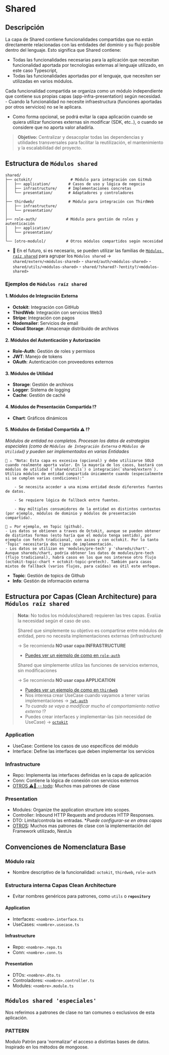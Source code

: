 # Shared

## Descripción
La capa de Shared contiene funcionalidades compartidas que no están directamente relacionadas con las entidades del dominio y su flujo posible dentro del lenguaje. Esto significa que Shared contiene:
- Todas las funcionalidades necesarias para la aplicación que necesitan funcionalidad aportada por tecnologías externas al lenguaje utilizado, en este caso Typescript, 
- Todas las funcionalidades aportadas por el lenguaje, que necesiten ser utilizadas en varios módulos.

Cada funcionalidad compartida se organiza como un módulo independiente que contiene sus propias capas (app-infra-presentation) según necesidad. - Cuando la funcionalidad no necesite infraestructura (funciones aportadas por otros servicios) no se le aplicara. 
- Como forma opcional, se podrá evitar la capa aplicación cuando se quiera utilizar funciones externas sin modificar (SDK, etc..), o cuando se considere que no aporta valor añadirla.

> **Objetivo:** Centralizar y desacoplar todas las dependencias y utilidades transversales para facilitar la reutilización, el mantenimiento y la escalabilidad del proyecto.

## Estructura de `Módulos shared`

```
shared/
├── octokit/                 # Módulo para integración con GitHub
│   ├── application/        # Casos de uso y lógica de negocio
│   ├── infrastructure/     # Implementaciones concretas
│   └── presentation/       # Adaptadores y controladores
│
├── thirdweb/               # Módulo para integración con ThirdWeb
│   ├── infrastructure/
│   └── presentation/
│
├── role-auth/             # Módulo para gestión de roles y autenticación
│   ├── application/
│   └── presentation/
│
└── [otro-modulo]/         # Otros módulos compartidos según necesidad
```

* 🧠 En el futuro, si es necesario, se pueden utilizar las familias de [`Módulos raíz shared`](#ejemplos-de-módulos-raíz-shared) para agrupar los `Módulos shared` -> `shared/extern/<módulos-shared>` - `shared/auth/<módulos-shared>` - `shared/utils/<módulos-shared>` - `shared/?shared?-?entity?/<módulos-shared>`

### Ejemplos de `Módulos raíz shared`

#### 1. Módulos de Integración Externa
- **Octokit**: Integración con GitHub
- **ThirdWeb**: Integración con servicios Web3
- **Stripe**: Integración con pagos
- **Nodemailer**: Servicios de email
- **Cloud Storage**: Almacenaje distribuido de archivos

#### 2. Módulos del Autenticación y Autorización
- **Role-Auth**: Gestión de roles y permisos
- **JWT**: Manejo de tokens
- **OAuth**: Autenticación con proveedores externos

#### 3. Módulos de Utilidad
- **Storage**: Gestión de archivos
- **Logger**: Sistema de logging
- **Cache**: Gestión de caché

#### 4. Módulos de Presentación Compartida ⁉️ 
- **Chart**: Gráficos dinámicos
  
#### 5. Módulos de Entidad Compartida ⚠️ ⁉️
_Módulos de entidad no completos. Procesan los datos de estrategias especiales (como de `Módulos de Integración Externa` o `Módulos de Utilidad`) y pueden ser implementados en varias Entidades_

    🧠 ⚠️ "Nota: Esta capa es excesiva (opcional) y debe utilizarse SOLO cuando realmente aporta valor. En la mayoría de los casos, bastará con módulos de utilidad (`shared/utils`) o integración(`shared/extern`). Utiliza módulos de entidad compartida únicamente cuando (especialmente si se cumplen varias condiciones):"

        - Se necesita acceder a una misma entidad desde diferentes fuentes de datos.

        - Se requiere lógica de fallback entre fuentes.

        - Hay múltiples consumidores de la entidad en distintos contextos (por ejemplo, módulos de dominio y módulos de presentación compartida).

    🧠 ✏️ Por ejemplo, en Topic (github). 
    - Los datos se obtienen a traves de Octokit, aunque se pueden obtener de distintas formas (esto haría que el modulo tenga sentido), por ejemplo con fetch tradicional, con axios y con octokit. Por lo tanto 'Topic' necesitaría dos tipos de implementación. 
    - Los datos se utilizan en 'modules/pre-tech' y 'shareds/chart'. Aunque shareds/chart, podría obtener los datos de modules/pre-tech (flujo tradicional), habrá casos en los que nos interese otro flujo (octokit-topic-chart + octokit-topic-pretech). También para casos mixtos de fallback (varios flujos, para caídas) es útil este enfoque. 
- **Topic**: Gestión de topics de Github
- **Info**: Gestión de información externa

## Estructura por Capas (Clean Architecture) para `Módulos raíz shared` 

> **Nota:** No todos los módulos(shared) requieren las tres capas. Evalúa la necesidad según el caso de uso.
> 
> Shared que simplemente su objetivo es compartirse entre módulos de entidad, pero no necesita implementaciones externas (infrastructure)
>  
> -> Se recomienda **NO usar capa INFRASTRUCTURE**
> - [Puedes ver un ejemplo de como en `role-auth`](./role-auth/)
> 
> Shared que simplemente utiliza las funciones de servicios externos, sin modificaciones 
> 
> -> Se recomienda **NO usar capa APPLICATION**
> - [Puedes ver un ejemplo de como en `thirdweb`](./thirdweb/)
> - Nos interesa crear UseCase cuando vayamos a tener varias implementaciones -> [`jwt-auth`](./jwt-auth/) 
> - _?o cuando se vaya a modificar mucho el comportamiento nativo externo_ ⁉️
> - Puedes crear interfaces y implementar-las (sin necesidad de UseCase) -> [`octokit`](./octokit/)

### Application
- UseCase: Contiene los casos de uso específicos del módulo 
- Interface: Define las interfaces que deben implementar los servicios


### Infrastructure
- Repo: Implementa las interfaces definidas en la capa de aplicación
- Conn: Contiene la lógica de conexión con servicios externos
- [OTROS ⚠️🚧 -- todo](../../docs/infrastructure.md): Muchos mas patrones de clase


### Presentation 
- Modules: Organize the application structure into scopes.
- Controller: Inbound HTTP Requests and produces HTTP Responses.
- DTO: Limita/controla las entradas. *_Puede configurar-se en otras capas_ 
- [OTROS](../../docs/presentation.md): Muchos mas patrones de clase con la implementación del Framework utilizado, NestJs

## Convenciones de Nomenclatura Base

### Módulo raíz
- Nombre descriptivo de la funcionalidad: `octokit`, `thirdweb`, `role-auth`

### Estructura interna Capas Clean Architecture

- Evitar nombres genéricos para patrones, como `utils` o **`repository`**

#### Application
- Interfaces: `<nombre>.interface.ts`
- UseCases: `<nombre>.usecase.ts`
#### Infrastructure
- Repo: `<nombre>.repo.ts`
- Conn: `<nombre>.conn.ts`

#### Presentation
- DTOs: `<nombre>.dto.ts`
- Controladores: `<nombre>.controller.ts`
- Modules: `<nombre>.module.ts`

## `Módulos shared 'especiales'`
Nos referimos a patrones de clase no tan comunes o exclusivos de esta aplicación.
### PATTERN
Modulo Patrón para 'normalizar' el acceso a distintas bases de datos. Inspirado en los métodos de mongoose.
